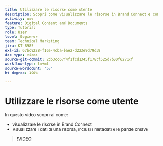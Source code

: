 ```yaml
---
title: Utilizzare le risorse come utente
description: Scopri come visualizzare le risorse in Brand Connect e come visualizzare i dati di una risorsa, inclusi i metadati e le parole chiave in [!UICONTROL Workfront DAM].
activity: use
feature: Digital Content and Documents
type: Tutorial
role: User
level: Beginner
team: Technical Marketing
jira: KT-8985
exl-id: 67bc9228-f16e-4cba-bae2-d223e9d79d39
doc-type: video
source-git-commit: 2cb3cc67f4f1fcd1345f178bf525d7b00f6271cf
workflow-type: tm+mt
source-wordcount: '55'
ht-degree: 100%

---
```


# Utilizzare le risorse come utente

In questo video scoprirai come:

* visualizzare le risorse in Brand Connect
* Visualizzare i dati di una risorsa, inclusi i metadati e le parole chiave

>[!VIDEO](https://video.tv.adobe.com/v/335247/?quality=12&learn=on)
